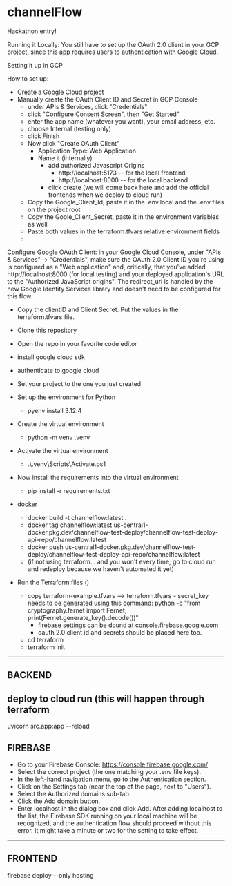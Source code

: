 # channelFlow
Hackathon entry!

Running it Locally:
You still have to set up the OAuth 2.0 client in your GCP project, since this app requires users to authentication with Google Cloud.



Setting it up in GCP

How to set up:
- Create a Google Cloud project
- Manually create the OAuth Client ID and Secret in GCP Console
	- under APIs & Services, click "Credentials"
	- click "Configure Consent Screen", then "Get Started"
 	- enter the app name (whatever you want), your email address, etc.
  	- choose Internal (testing only)
  	- click Finish
  - Now click "Create OAuth Client"
  	- Application Type: Web Application
   	- Name it (internally)
    	- add authorized Javascript Origins
     		- http://localhost:5173  -- for the local frontend 
       		- http://localhost:8000  -- for the local backend
         - click create (we will come back here and add the official frontends when we deploy to cloud run)
  - Copy the Google_Client_Id, paste it in the .env.local and the .env files on the project root
  - Copy the Goole_Client_Secret, paste it in the environment variables as well
  - Paste both values in the terraform.tfvars relative environment fields
  - 
Configure Google OAuth Client: In your Google Cloud Console, under "APIs & Services" -> "Credentials", make sure the OAuth 2.0 Client ID you're using is configured as a "Web application" and, critically, that you've added http://localhost:8000 (for local testing) and your deployed application's URL to the "Authorized JavaScript origins". The redirect_uri is handled by the new Google Identity Services library and doesn't need to be configured for this flow.
- Copy the clientID and Client Secret. Put the values in the terraform.tfvars file.
 
- Clone this repository
- Open the repo in your favorite code editor
- install google cloud sdk
- authenticate to google cloud
- Set your project to the one you just created
- Set up the environment for Python
	- pyenv install 3.12.4
 - Create the virtual environment
 	- python -m venv .venv
- Activate the virtual environment
 	- .\\.venv\\Scripts\\Activate.ps1
- Now install the requirements into the virtual environment	
	- pip install -r requirements.txt
- docker
  - docker build -t channelflow:latest .
  - docker tag channelflow:latest us-central1-docker.pkg.dev/channelflow-test-deploy/channelflow-test-deploy-api-repo/channelflow:latest
  - docker push us-central1-docker.pkg.dev/channelflow-test-deploy/channelflow-test-deploy-api-repo/channelflow:latest
  - (if not using terraform... and you won't every time, go to cloud run and redeploy because we haven't automated it yet) 
 - Run the Terraform files ()
 	- copy terraform-example.tfvars --> terraform.tfvars
    		- secret_key needs to be generated using this command: 
			python -c "from cryptography.fernet import Fernet; print(Fernet.generate_key().decode())"
		- firebase settings can be dound at console.firebase.google.com
  		- oauth 2.0 client id and secrets should be placed here too.
 	- cd terraform
  	- terraform init
--------------------------
BACKEND
--------------------------
deploy to cloud run (this will happen through terraform
 -   	 

 uvicorn src.app:app --reload

FIREBASE
------------
- Go to your Firebase Console: https://console.firebase.google.com/
- Select the correct project (the one matching your .env file keys).
- In the left-hand navigation menu, go to the Authentication section.
- Click on the Settings tab (near the top of the page, next to "Users").
- Select the Authorized domains sub-tab.
- Click the Add domain button.
- Enter localhost in the dialog box and click Add.
   After adding localhost to the list, the Firebase SDK running on your local machine will be recognized, and the authentication flow should proceed without this error. It might take a minute or two for the setting to take effect.
--------------------------
FRONTEND
--------------------------
firebase deploy --only hosting      
